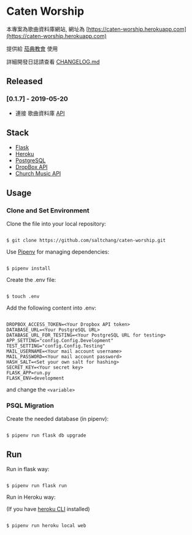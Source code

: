# Caten Worship

本專案為歌曲資料庫網站,
網址為 [https://caten-worship.herokuapp.com](https://caten-worship.herokuapp.com)

提供給 [茄典教會](https://caten-church.com) 使用

詳細開發日誌請查看 [CHANGELOG.md](https://github.com/saltchang/caten-worship/blob/master/CHANGELOG.md)

## Released

### [0.1.7] - 2019-05-20

- 連接 歌曲資料庫 [API](https://github.com/saltchang/church-music-api)

## Stack

- [Flask](http://flask.pocoo.org/)
- [Heroku](https://www.heroku.com/home)
- [PostgreSQL](https://www.postgresql.org/)
- [DropBox API](https://www.dropbox.com/developers/documentation/http/overview)
- [Church Music API](https://github.com/saltchang/church-music-api)

## Usage

### Clone and Set Environment

Clone the file into your local repository:

```shell

$ git clone https://github.com/saltchang/caten-worship.git

```

Use [Pipenv](https://github.com/pypa/pipenv) for managing dependencies:

```shell

$ pipenv install

```

Create the .env file:

```shell

$ touch .env

```

Add the following content into .env:

```text

DROPBOX_ACCESS_TOKEN=<Your Dropbox API token>
DATABASE_URL=<Your PostgreSQL URL>
DATABASE_URL_FOR_TESTING=<Your PostgreSQL URL for testing>
APP_SETTING="config.Config.Development"
TEST_SETTING="config.Config.Testing"
MAIL_USERNAME=<Your mail account username>
MAIL_PASSWORD=<Your mail account password>
HASH_SALT=<Set your own salt for hashing>
SECRET_KEY=<Your secret key>
FLASK_APP=run.py
FLASK_ENV=development

```

and change the `<variable>`

### PSQL Migration

Create the needed database (in pipenv):

```shell

$ pipenv run flask db upgrade

```

## Run

Run in flask way:

```shell

$ pipenv run flask run

```

Run in Heroku way:

(If you have [heroku CLI](https://devcenter.heroku.com/articles/heroku-cli) installed)

```shell

$ pipenv run heroku local web

```
